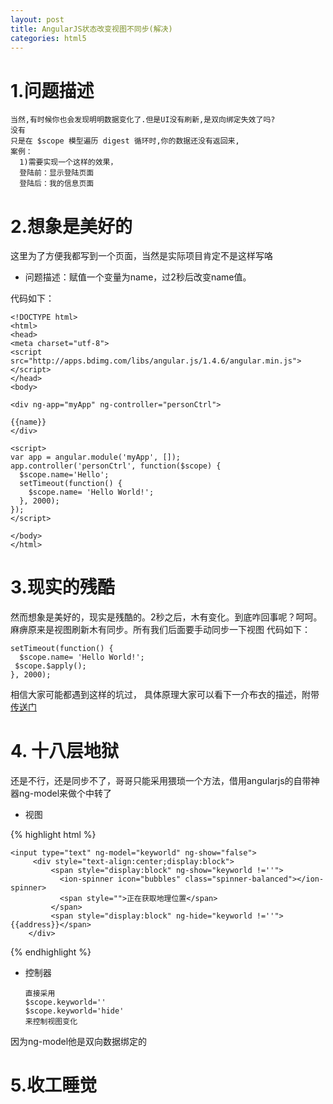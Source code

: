 ```yaml
---
layout: post
title: AngularJS状态改变视图不同步(解决)
categories: html5
---
```


# 1.问题描述

    当然,有时候你也会发现明明数据变化了.但是UI没有刷新,是双向绑定失效了吗?
    没有
    只是在 $scope 模型遍历 digest 循环时,你的数据还没有返回来,
    案例：
      1)需要实现一个这样的效果，
      登陆前：显示登陆页面
      登陆后：我的信息页面

# 2.想象是美好的

这里为了方便我都写到一个页面，当然是实际项目肯定不是这样写咯

* 问题描述：赋值一个变量为name，过2秒后改变name值。

代码如下：


    <!DOCTYPE html>
    <html>
    <head>
    <meta charset="utf-8">
    <script src="http://apps.bdimg.com/libs/angular.js/1.4.6/angular.min.js"></script>
    </head>
    <body>

    <div ng-app="myApp" ng-controller="personCtrl">

    {{name}}
    </div>

    <script>
    var app = angular.module('myApp', []);
    app.controller('personCtrl', function($scope) {
      $scope.name='Hello';
      setTimeout(function() {
        $scope.name= 'Hello World!';
      }, 2000);
    });
    </script>

    </body>
    </html>
# 3.现实的残酷

然而想象是美好的，现实是残酷的。2秒之后，木有变化。到底咋回事呢？呵呵。
麻痹原来是视图刷新木有同步。所有我们后面要手动同步一下视图
代码如下：

    setTimeout(function() {
      $scope.name= 'Hello World!';
     $scope.$apply();
    }, 2000);


相信大家可能都遇到这样的坑过，
具体原理大家可以看下一介布衣的描述，附带[传送门](http://yijiebuyi.com/blog/30cdefc95f924a88f526850b74d1083c.html)


# 4. 十八层地狱

还是不行，还是同步不了，哥哥只能采用猥琐一个方法，借用angularjs的自带神器ng-model来做个中转了

* 视图

{% highlight html %}

    <input type="text" ng-model="keyworld" ng-show="false">  
         <div style="text-align:center;display:block">
             <span style="display:block" ng-show="keyworld !=''">
               <ion-spinner icon="bubbles" class="spinner-balanced"></ion-spinner>
               <span style="">正在获取地理位置</span>
             </span>
             <span style="display:block" ng-hide="keyworld !=''">{{address}}</span>
        </div>

{% endhighlight %}

* 控制器

      直接采用
      $scope.keyworld=''
      $scope.keyworld='hide'
      来控制视图变化

因为ng-model他是双向数据绑定的

# 5.收工睡觉
